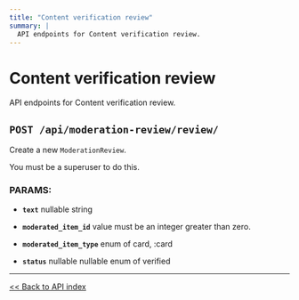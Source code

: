 ```yaml
---
title: "Content verification review"
summary: |
  API endpoints for Content verification review.
---
```


# Content verification review

API endpoints for Content verification review.

## `POST /api/moderation-review/review/`

Create a new `ModerationReview`.

You must be a superuser to do this.

### PARAMS:

*  **`text`** nullable string

*  **`moderated_item_id`** value must be an integer greater than zero.

*  **`moderated_item_type`** enum of card, :card

*  **`status`** nullable nullable enum of verified

---

[<< Back to API index](../../api-documentation.md)